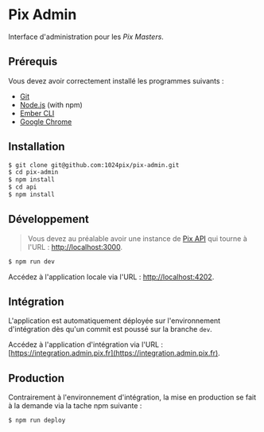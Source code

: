 # Pix Admin

Interface d'administration pour les *Pix Masters*.   

## Prérequis

Vous devez avoir correctement installé les programmes suivants :

* [Git](https://git-scm.com/)
* [Node.js](https://nodejs.org/) (with npm)
* [Ember CLI](https://ember-cli.com/)
* [Google Chrome](https://google.com/chrome/)

## Installation

```bash
$ git clone git@github.com:1024pix/pix-admin.git
$ cd pix-admin
$ npm install
$ cd api
$ npm install
```

## Développement

> Vous devez au préalable avoir une instance de [Pix API](https://github.com/1024pix/pix/tree/dev/api) qui tourne à l'URL : [http://localhost:3000](http://localhost:3000).

```bash
$ npm run dev
```

Accédez à l'application locale via l'URL : [http://localhost:4202](http://localhost:4202).

## Intégration

L'application est automatiquement déployée sur l'environnement d'intégration dès qu'un commit est poussé sur la branche `dev`.

Accédez à l'application d'intégration via l'URL : [https://integration.admin.pix.fr](https://integration.admin.pix.fr).


## Production

Contrairement à l'environnement d'intégration, la mise en production se fait à la demande via la tache npm suivante :

```bash
$ npm run deploy
```

